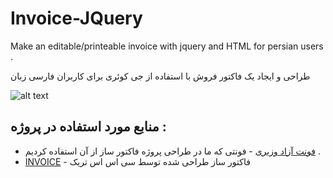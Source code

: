 # Invoice-JQuery


Make an editable/printeable invoice with jquery and HTML for persian users . 

طراحی و ایجاد یک فاکتور فروش با استفاده از جی کوئری برای کاربران فارسی زبان 


![alt text](https://github.com/wallfa/Invoice-JQuery/blob/master/screen.jpg)




## منابع مورد استفاده در پروژه :

* [فونت آزاد وزیری](https://github.com/rastikerdar/vazir-font) - فونتی که ما در طراحی پروژه فاکتور ساز از آن استفاده کردیم . 
* [INVOICE](https://css-tricks.com/editable-invoice-v2/) - فاکتور ساز طراحی شده توسط سی اس اس تریک 
